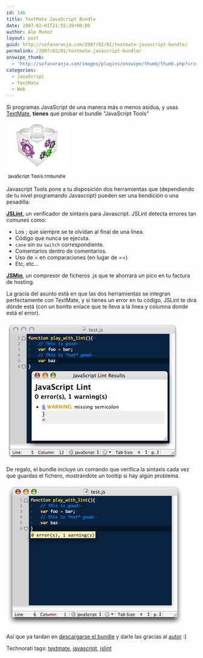```yaml
---
id: 146
title: TextMate JavaScript Bundle
date: 2007-02-01T21:55:20+00:00
author: Ale Muñoz
layout: post
guid: http://sofanaranja.com/2007/02/01/textmate-javascript-bundle/
permalink: /2007/02/01/textmate-javascript-bundle/
onswipe_thumb:
  - 'http://sofanaranja.com/images/plugins/onswipe/thumb/thumb.php?src=/images/2007/02/textmate-javascript-tools.png&amp;w=600&amp;h=800&amp;zc=1&amp;q=75&amp;f=0'
categories:
  - JavaScript
  - TextMate
  - Web
---
```

Si programas JavaScript de una manera más o menos asidua, y usas [TextMate](http://macromates.com/), **tienes** que probar el bundle "JavaScript Tools"

![Textmate Javascript Tools](/images/2007/02/textmate-javascript-tools.png)

Javascript Tools pone a tu disposición dos herramientas que (dependiendo de tu nivel programando Javascript) pueden ser una bendición o una pesadilla:

**[JSLint](http://www.javascriptlint.com/)**, un verificador de sintaxis para Javascript. JSLint detecta errores tan comunes como:

* Los ; que siempre se te olvidan al final de una línea.
* Código que nunca se ejecuta.
* `case` sin su `switch` correspondiente.
* Comentarios dentro de comentarios.
* Uso de = en comparaciones (en lugar de ==)
* Etc, etc...

**[JSMin](http://www.crockford.com/javascript/jsmin.html)**, un compresor de ficheros .js que te ahorrará un pico en tu factura de hosting.

La gracia del asunto está en que las dos herramientas se integran perfectamente con TextMate, y si tienes un error en tu código, JSLint te dirá dónde está (con un bonito enlace que te lleva a la línea y columna donde está el error).

![Jslint en Textmate](/images/2007/02/jslint-en-textmate.png)

De regalo, el bundle incluye un comando que verifica la sintaxis cada vez que guardas el fichero, mostrándote un tooltip si hay algún problema.

![Jslint en Textmate 2](/images/2007/02/jslint-en-textmate-2.png)

Así que ya tardan en [descargarse el bundle](http://www.andrewdupont.net/2006/10/01/javascript-tools-textmate-bundle/) y darle las gracias al [autor](http://www.andrewdupont.net/) :)

<div class="techtag"><span>Technorati tags:</span> <a href="http://technorati.com/tag/textmate" rel="tag">textmate</a>, <a href="http://technorati.com/tag/javascript" rel="tag">javascript</a>, <a href="http://technorati.com/tag/jslint" rel="tag">jslint</a></div>